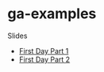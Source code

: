 # ga-examples

Slides
- [First Day Part 1](https://docs.google.com/presentation/d/1vgaBY-wLSe1JphycXlo_b65w3YsHMVjRrXVcOXCm_Jk/edit?usp=sharing)
- [First Day Part 2](https://docs.google.com/presentation/d/1YKN4o5UIPSMQc0_KvcK3msyifr9uFokjZn2on8inreo/edit?usp=sharing)
